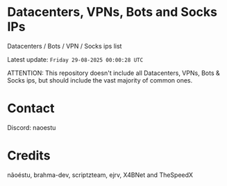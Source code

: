 # Datacenters, VPNs, Bots and Socks IPs
 
Datacenters / Bots / VPN / Socks ips list

Latest update: `Friday 29-08-2025 00:00:28 UTC` 

ATTENTION: This repository doesn't include all Datacenters, VPNs, Bots & Socks ips, 
but should include the vast majority of common ones.

# Contact
Discord: naoestu

# Credits
nãoéstu, brahma-dev, scriptzteam, ejrv, X4BNet and TheSpeedX
